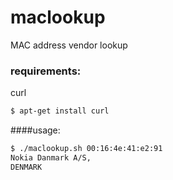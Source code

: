 # maclookup
MAC address vendor lookup

### requirements:
curl
```bash
$ apt-get install curl
```
####usage:
```bash
$ ./maclookup.sh 00:16:4e:41:e2:91
Nokia Danmark A/S,
DENMARK
```
